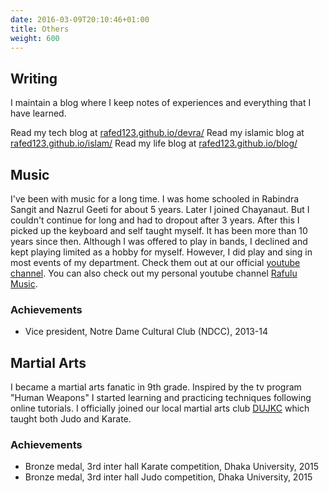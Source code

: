 ```yaml
---
date: 2016-03-09T20:10:46+01:00
title: Others
weight: 600
---
```

## Writing

I maintain a blog where I keep notes of experiences and everything that I have learned. 

Read my tech blog at [rafed123.github.io/devra/](https://rafed123.github.io/devra/)
Read my islamic blog at [rafed123.github.io/islam/](https://rafed123.github.io/islam/)
Read my life blog at [rafed123.github.io/blog/](https://rafed123.github.io/blog/)

<!-- # Video tutorials

With an attempt to share my knowledge and also improve myself I have started making video turorials. They can be found at [devra channel](youtube.com/asdfasd) -->

## Music

I've been with music for a long time. I was home schooled in Rabindra Sangit and Nazrul Geeti for about 5 years. Later I joined Chayanaut. But I couldn't continue for long and had to dropout after 3 years. After this I picked up the keyboard and self taught myself. It has been more than 10 years since then. Although I was offered to play in bands, I declined and kept playing limited as a hobby for myself. However, I did play and sing in most events of my department. Check them out at our official [youtube channel](https://www.youtube.com/channel/UC8EQjl_yJh7MCHV7p7SCk0g). You can also check out my personal youtube channel [Rafulu Music](https://www.youtube.com/channel/UCm06Y0e-rYROhZ76-GLtYTQ).

### Achievements
- Vice president, Notre Dame Cultural Club (NDCC), 2013-14

## Martial Arts

I became a martial arts fanatic in 9th grade. Inspired by the tv program "Human Weapons" I started learning and practicing techniques following online tutorials. I officially joined our local martial arts club [DUJKC](https://www.facebook.com/DUJKC/) which taught both Judo and Karate.

### Achievements
- Bronze medal, 3rd inter hall Karate competition, Dhaka University, 2015
- Bronze medal, 3rd inter hall Judo competition, Dhaka University, 2015
